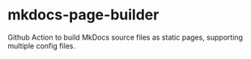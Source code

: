 # mkdocs-page-builder
Github Action to build MkDocs source files as static pages, supporting multiple config files.
